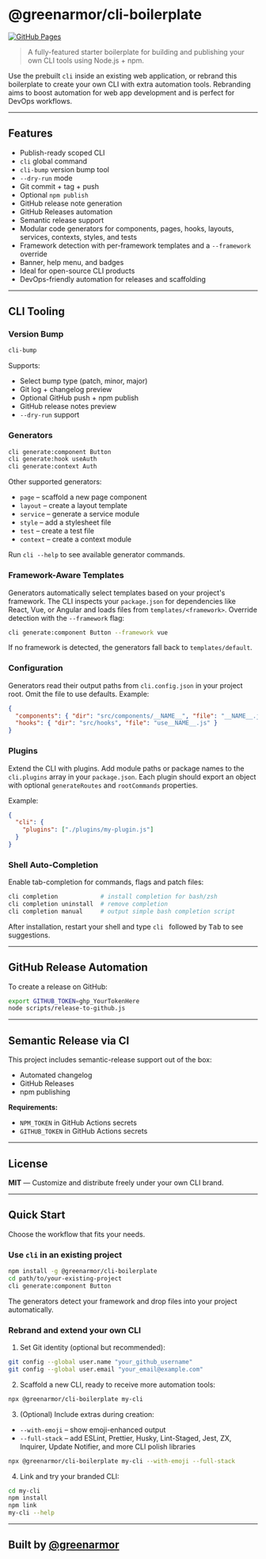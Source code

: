 # @greenarmor/cli-boilerplate

[![GitHub Pages](https://img.shields.io/badge/docs-online-success?logo=github&style=flat-square)](https://greenarmor.github.io/cli-boilerplate)

> A fully-featured starter boilerplate for building and publishing your own CLI tools using Node.js + npm.

Use the prebuilt `cli` inside an existing web application, or rebrand this boilerplate to create your own CLI with extra automation tools. Rebranding aims to boost automation for web app development and is perfect for DevOps workflows.

---

## Features

- Publish-ready scoped CLI
- `cli` global command
- `cli-bump` version bump tool
- `--dry-run` mode
- Git commit + tag + push
- Optional `npm publish`
- GitHub release note generation
- GitHub Releases automation
- Semantic release support
- Modular code generators for components, pages, hooks, layouts, services, contexts, styles, and tests
- Framework detection with per-framework templates and a `--framework` override
- Banner, help menu, and badges
- Ideal for open-source CLI products
- DevOps-friendly automation for releases and scaffolding

---

## CLI Tooling

### Version Bump

```bash
cli-bump
```

Supports:

- Select bump type (patch, minor, major)
- Git log + changelog preview
- Optional GitHub push + npm publish
- GitHub release notes preview
- `--dry-run` support

### Generators

```bash
cli generate:component Button
cli generate:hook useAuth
cli generate:context Auth
```

Other supported generators:

- `page` – scaffold a new page component
- `layout` – create a layout template
- `service` – generate a service module
- `style` – add a stylesheet file
- `test` – create a test file
- `context` – create a context module

Run `cli --help` to see available generator commands.

### Framework-Aware Templates

Generators automatically select templates based on your project's framework. The CLI inspects your `package.json` for dependencies like React, Vue, or Angular and loads files from `templates/<framework>`. Override detection with the `--framework` flag:

```bash
cli generate:component Button --framework vue
```

If no framework is detected, the generators fall back to `templates/default`.

### Configuration

Generators read their output paths from `cli.config.json` in your project root. Omit the file to use defaults. Example:

```json
{
  "components": { "dir": "src/components/__NAME__", "file": "__NAME__.jsx" },
  "hooks": { "dir": "src/hooks", "file": "use__NAME__.js" }
}
```

### Plugins

Extend the CLI with plugins. Add module paths or package names to the `cli.plugins` array in your `package.json`. Each plugin should export an object with optional `generateRoutes` and `rootCommands` properties.

Example:

```json
{
  "cli": {
    "plugins": ["./plugins/my-plugin.js"]
  }
}
```


### Shell Auto-Completion

Enable tab-completion for commands, flags and patch files:

```bash
cli completion            # install completion for bash/zsh
cli completion uninstall  # remove completion
cli completion manual     # output simple bash completion script
```

After installation, restart your shell and type `cli ` followed by <kbd>Tab</kbd> to see suggestions.

---

## GitHub Release Automation

To create a release on GitHub:

```bash
export GITHUB_TOKEN=ghp_YourTokenHere
node scripts/release-to-github.js
```

---

## Semantic Release via CI

This project includes semantic-release support out of the box:

- Automated changelog
- GitHub Releases
- npm publishing

**Requirements:**

- `NPM_TOKEN` in GitHub Actions secrets
- `GITHUB_TOKEN` in GitHub Actions secrets

---

## License

**MIT** — Customize and distribute freely under your own CLI brand.

---

## Quick Start

Choose the workflow that fits your needs.

### Use `cli` in an existing project

```bash
npm install -g @greenarmor/cli-boilerplate
cd path/to/your-existing-project
cli generate:component Button
```

The generators detect your framework and drop files into your project automatically.

### Rebrand and extend your own CLI

1. Set Git identity (optional but recommended):

```bash
git config --global user.name "your_github_username"
git config --global user.email "your_email@example.com"
```

2. Scaffold a new CLI, ready to receive more automation tools:

```bash
npx @greenarmor/cli-boilerplate my-cli
```

3. (Optional) Include extras during creation:

- `--with-emoji` – show emoji-enhanced output
- `--full-stack` – add ESLint, Prettier, Husky, Lint-Staged, Jest, ZX, Inquirer, Update Notifier, and more CLI polish libraries

```bash
npx @greenarmor/cli-boilerplate my-cli --with-emoji --full-stack
```

4. Link and try your branded CLI:

```bash
cd my-cli
npm install
npm link
my-cli --help
```

---

## Built by [@greenarmor](https://github.com/greenarmor)
